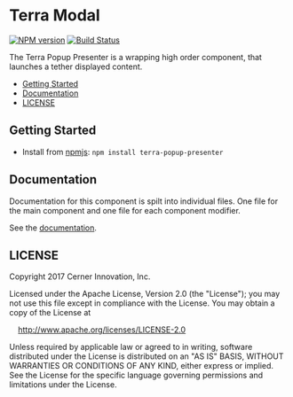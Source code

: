 # Terra Modal


[![NPM version](http://img.shields.io/npm/v/terra-popup-presenter.svg)](https://www.npmjs.org/package/terra-popup-presenter)
[![Build Status](https://travis-ci.org/cerner/terra-core.svg?branch=master)](https://travis-ci.org/cerner/terra-core)

The Terra Popup Presenter is a wrapping high order component, that launches a tether displayed content.

- [Getting Started](#getting-started)
- [Documentation](#documentation)
- [LICENSE](#license)

## Getting Started

- Install from [npmjs](https://www.npmjs.com): `npm install terra-popup-presenter`

## Documentation

Documentation for this component is spilt into individual files.
One file for the main component and one file for each component modifier.

See the [documentation](docs/).

## LICENSE

Copyright 2017 Cerner Innovation, Inc.

Licensed under the Apache License, Version 2.0 (the "License"); you may not use this file except in compliance with the License. You may obtain a copy of the License at

&nbsp;&nbsp;&nbsp;&nbsp;http://www.apache.org/licenses/LICENSE-2.0

Unless required by applicable law or agreed to in writing, software distributed under the License is distributed on an "AS IS" BASIS, WITHOUT WARRANTIES OR CONDITIONS OF ANY KIND, either express or implied. See the License for the specific language governing permissions and limitations under the License.
